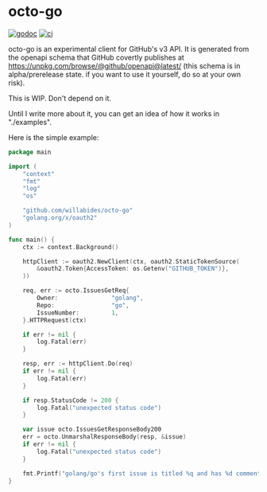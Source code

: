 # octo-go

[![godoc](https://godoc.org/github.com/WillAbides/octo-go?status.svg)](https://godoc.org/github.com/WillAbides/octo-go)
[![ci](https://github.com/WillAbides/octo-go/workflows/ci/badge.svg?branch=master&event=push)](https://github.com/WillAbides/octo-go/actions?query=workflow%3Aci+branch%3Amaster+event%3Apush)

octo-go is an experimental client for GitHub's v3 API. It is generated from the openapi schema that GitHub covertly
 publishes at https://unpkg.com/browse/@github/openapi@latest/ (this schema is in alpha/prerelease state. if you want
 to use it yourself, do so at your own risk).
 
This is WIP. Don't depend on it.

Until I write more about it, you can get an idea of how it works in "./examples".

Here is the simple example:

```go
package main

import (
	"context"
	"fmt"
	"log"
	"os"

	"github.com/willabides/octo-go"
	"golang.org/x/oauth2"
)

func main() {
	ctx := context.Background()

	httpClient := oauth2.NewClient(ctx, oauth2.StaticTokenSource(
		&oauth2.Token{AccessToken: os.Getenv("GITHUB_TOKEN")},
	))

	req, err := octo.IssuesGetReq{
		Owner:               "golang",
		Repo:                "go",
		IssueNumber:         1,
	}.HTTPRequest(ctx)

	if err != nil {
		log.Fatal(err)
	}

	resp, err := httpClient.Do(req)
	if err != nil {
		log.Fatal(err)
	}

	if resp.StatusCode != 200 {
		log.Fatal("unexpected status code")
	}

	var issue octo.IssuesGetResponseBody200
	err = octo.UnmarshalResponseBody(resp, &issue)
	if err != nil {
		log.Fatal("unexpected status code")
	}

	fmt.Printf("golang/go's first issue is titled %q and has %d comments\n", issue.Title, issue.Comments)
}
```
